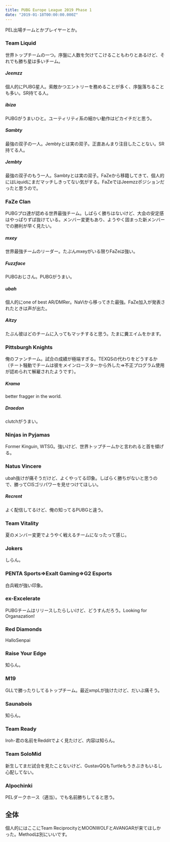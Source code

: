 ```yaml
---
title: PUBG Europe League 2019 Phase 1
date: "2019-01-18T00:00:00.000Z"
---
```


PEL出場チームとかプレイヤーとか。

### Team Liquid

世界トップチームの一つ。序盤に人数を欠けてこけることもわりとあるけど、それでも勝ち星は多いチーム。

##### Jeemzz

個人的にPUBG星人。索敵かつエントリーを務めることが多く、序盤落ちることも多い。SR持てる人。

##### ibiza

PUBGがうまいひと。ユーティリティ系の細かい動作はピカイチだと思う。

##### Sambty

最強の双子の一人。Jembtyとは実の双子。正直あんまり注目したことない。SR持てる人。

##### Jembty

最強の双子のもう一人。Sambtyとは実の双子。FaZeから移籍してきて、個人的にはLiquidにまだマッチしきってない気がする。FaZeではJeemzzポジションだったと思うので。

### FaZe Clan

PUBGプロ達が認める世界最強チーム。しばらく勝ちはないけど、大会の安定感はやっぱりずば抜けている。メンバー変更もあり、ようやく固まった新メンバーでの勝利が早く見たい。

##### mxey

世界最強チームのリーダー。たぶんmxeyがいる限りFaZeは強い。

##### Fuzzface

PUBGおじさん。PUBGがうまい。

##### ubah

個人的にone of best AR/DMRer。NaViから移ってきた最強。FaZe加入が発表されたときは声が出た。

##### Aitzy

たぶん彼はどのチームに入ってもマッチすると思う。たまに糞エイムをかます。

### Pittsburgh Knights

俺のファンチーム。試合の成績が極端すぎる。TEXQSの代わりをどうするか（チート騒動でチームは彼をメインロースターから外した⇒不正プログラム使用が認められて解雇されたようです）。

##### Krama

better fragger in the world.

##### Draedon 

clutchがうまい。

### Ninjas in Pyjamas

Former Kinguin, WTSG。強いけど、世界トップチームかと言われると首を傾げる。

### Natus Vincere

ubah抜けが痛そうだけど、よくやってる印象。しばらく勝ちがないと思うので、勝ってCISゴリパワーを見せつけてほしい。

##### Recrent

よく配信してるけど、俺の知ってるPUBGと違う。

### Team Vitality

夏のメンバー変更でようやく戦えるチームになったって感じ。

### Jokers

しらん。

### PENTA Sports⇒Exalt Gaming⇒G2 Esports

白兵戦が強い印象。

### ex-Excelerate

PUBGチームはリリースしたらしいけど、どうすんだろう。Looking for Organazation!

### Red Diamonds

HalloSenpai

### Raise Your Edge

知らん。

### M19

GLLで勝ったりしてるトップチーム。最近xmpLが抜けたけど、だいぶ痛そう。

### Saunabois

知らん。

### Team Ready

Iroh-君の名前をRedditでよく見たけど、内容は知らん。

### Team SoloMid

新生してまだ試合を見たことないけど、GustavQQもTurtleもうきぶきもいるし心配してない。

### Alpochinki

PELダークホース（適当）。でも名前勝ちしてると思う。

## 全体

個人的にはここにTeam ReciprocityとMOONWOLFとAVANGARが来てほしかった。Methodは別にいいです。

